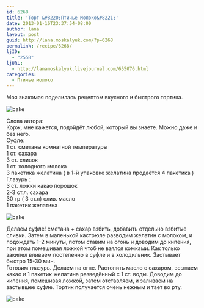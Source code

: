 ```yaml
---
id: 6268
title: 'Торт &#8220;Птичье Молоко&#8221;'
date: 2013-01-16T23:37:54-08:00
author: lana
layout: post
guid: http://lana.moskalyuk.com/?p=6268
permalink: /recipe/6268/
ljID:
  - "2558"
ljURL:
  - http://lanamoskalyuk.livejournal.com/655076.html
categories:
  - Птичье молоко
---
```

Моя знакомая поделилась рецептом вкусного и быстрого тортика.

![cake](http://farm9.staticflickr.com/8466/8388028677_b81cee1184_c.jpg) 

Слова автора:  
Корж, мне кажется, подойдёт любой, который вы знаете. Можно даже и без него.  
Суфле:  
1 ст. сметаны комнатной температуры  
1 ст. сахара  
3 ст. сливок  
1 ст. холодного молока  
3 пакетика желатина ( в 1-й упаковке желатина продаётся 4 пакетика )  
Глазурь :  
3 ст. ложки какао порошок  
2-3 ст.л. сахара  
30 гр ( 3 ст.л) слив. масло  
1 пакетик желатина

![cake](http://farm9.staticflickr.com/8327/8389120280_acf8113758_c.jpg) 

Делаем суфле! сметана + сахар взбить, добавить отдельно взбитые сливки. Затем в маленькой кастрюле разводим желатин с молоком, и подождать 1-2 минуты, потом ставим на огонь и доводим до кипения, при этом помешивая ложкой чтоб не взялся комками. Как только закипел вливаем постепенно в суфле и в холодильник. Застывает быстро 15-30 мин.  
Готовим глазурь. Делаем на огне. Растопить масло с сахаром, всыпаем какао и 1 пакетик желатина разведённый с 1 ст. воды. Доводим до кипения, помешивая ложкой, затем отставляем, и заливаем на застывшее суфле. Тортик получается очень нежным и тает во рту.

![cake](http://farm9.staticflickr.com/8333/8389123632_5a2584c4eb_c.jpg)